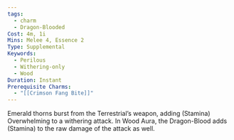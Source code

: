 ```yaml
---
tags:
  - charm
  - Dragon-Blooded
Cost: 4m, 1i
Mins: Melee 4, Essence 2
Type: Supplemental
Keywords:
  - Perilous
  - Withering-only
  - Wood
Duration: Instant
Prerequisite Charms:
  - "[[Crimson Fang Bite]]"
---
```

Emerald thorns burst from the Terrestrial’s weapon, adding (Stamina) Overwhelming to a withering attack. In Wood Aura, the Dragon-Blood adds (Stamina) to the raw damage of the attack as well.